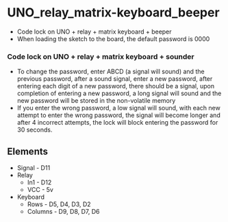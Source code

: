 # UNO_relay_matrix-keyboard_beeper
  + Code lock on UNO + relay + matrix keyboard + beeper
  + When loading the sketch to the board, the default password is 0000
  
### Code lock on UNO + relay + matrix keyboard + sounder
  + To change the password, enter ABCD (a signal will sound) and the previous password, after a sound signal, enter a new password, after entering each digit of a new password, there should be a signal, upon completion of entering a new password, a long signal will sound and the new password will be stored in the non-volatile memory
  + If you enter the wrong password, a low signal will sound, with each new attempt to enter the wrong password, the signal will become longer and after 4 incorrect attempts, the lock will block entering the password for 30 seconds.

## Elements
  + Signal - D11
  + Relay
    + In1 - D12
    + VCC - 5v
  + Keyboard
    + Rows - D5, D4, D3, D2
    + Columns - D9, D8, D7, D6
